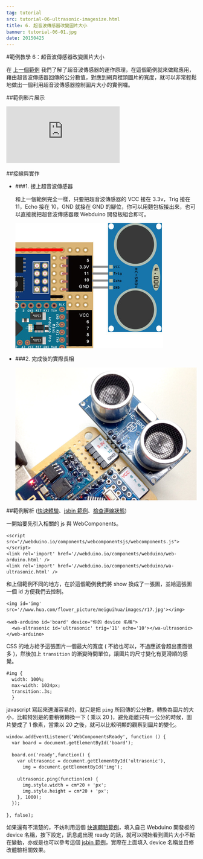 ```yaml
---
tag: tutorial
src: tutorial-06-ultrasonic-imagesize.html
title: 6. 超音波傳感器改變圖片大小
banner: tutorial-06-01.jpg
date: 20150425
---
```


<!-- @@master  = ../../_layout.html-->

<!-- @@block  =  meta-->

<title>範例教學 6：超音波傳感器改變圖片大小 :::: Webduino = Web × Arduino</title>

<meta property="og:description" content="我們了解了超音波傳感器的運作原理，在這個範例就來做點應用，藉由超音波傳感器回傳的公分數值，對應到網頁裡頭圖片的寬度，就可以非常輕鬆地做出一個利用超音波傳感器控制圖片大小的實例囉。">

<!-- @@close-->



<!-- @@block  =  tutorials-->
#範例教學 6：超音波傳感器改變圖片大小

在 [上一個範例](tutorial-05-ultrasonic.html) 我們了解了超音波傳感器的運作原理，在這個範例就來做點應用，藉由超音波傳感器回傳的公分數值，對應到網頁裡頭圖片的寬度，就可以非常輕鬆地做出一個利用超音波傳感器控制圖片大小的實例囉。

##範例影片展示

<iframe class="youtube" src="https://www.youtube.com/embed/7ED9YSy7EjA" frameborder="0" allowfullscreen></iframe>

##接線與實作

- ###1. 接上超音波傳感器

	和上一個範例完全一樣，只要把超音波傳感器的 VCC 接在 3.3v，Trig 接在 11，Echo 接在 10，GND 就接在 GND 的腳位，你可以用麵包板接出來，也可以直接就把超音波傳感器跟 Webduino 開發板組合即可。

	![](../img/tutorials/tutorial-05-02.jpg)

- ###2. 完成後的實際長相

	![](../img/tutorials/tutorial-05-03.jpg)


##範例解析 ([快速體驗](http://webduinoio.github.io/samples/content/ultrasonic-picture/index.html)、[jsbin 範例](http://jsbin.com/nafeyo/5/edit?html,css,js,output)、[檢查連線狀態](http://webduino.io/device.html))

一開始要先引入相關的 js 與 WebComponents。

	<script src="//webduino.io/components/webcomponentsjs/webcomponents.js"></script>
	<link rel='import' href='//webduino.io/components/webduino/web-arduino.html' />
	<link rel='import' href='//webduino.io/components/webduino/wa-ultrasonic.html' />

和上個範例不同的地方，在於這個範例我們將 show 換成了一張圖，並給這張圖一個 id 方便我們去控制。

	<img id='img' src='//www.hua.com/flower_picture/meiguihua/images/r17.jpg'></img>

	<web-arduino id='board' device="你的 device 名稱">
	  <wa-ultrasonic id='ultrasonic' trig='11' echo='10'></wa-ultrasonic>
	</web-arduino>

CSS 的地方給予這張圖片一個最大的寬度 ( 不給也可以，不過應該會超出畫面很多 )，然後加上 `transition` 的漸變時間單位，讓圖片的尺寸變化有更滑順的感覺。

	#img {
	  width: 100%;
	  max-width: 1024px;
	  transition:.3s;
	  }

javascript 寫起來還滿容易的，就只是把 `ping` 所回傳的公分數，轉換為圖片的大小，比較特別是的要稍微轉換一下 ( 乘以 20 )，避免距離只有一公分的時候，圖片變成了 1 像素，當乘以 20 之後，就可以比較明顯的觀察到圖片的變化。

	window.addEventListener('WebComponentsReady', function () {
	  var board = document.getElementById('board');

	  board.on('ready',function() {
	    var ultrasonic = document.getElementById('ultrasonic'),
	      img = document.getElementById('img');

	    ultrasonic.ping(function(cm) {
	      img.style.width = cm*20 + 'px';
	      img.style.height = cm*20 + 'px';
	    }, 1000);
	  });

	}, false);

如果還有不清楚的，不妨利用這個 [快速體驗範例](http://webduinoio.github.io/samples/content/ultrasonic-picture/index.html)，填入自己 Webduino 開發板的 device 名稱，按下設定，訊息處出現 ready 的話，就可以開始看到圖片大小不斷在變動，亦或是也可以參考這個 [jsbin 範例](http://jsbin.com/nafeyo/5/edit?html,css,js,output)，實際在上面填入 device 名稱並且修改體驗相關效果。







<!-- @@close-->